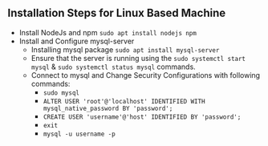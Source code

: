 ## Installation Steps for Linux Based Machine
- Install NodeJs and npm `sudo apt install nodejs npm`
- Install and Configure mysql-server
    - Installing mysql package `sudo apt install mysql-server`
    - Ensure that the server is running using the `sudo systemctl start mysql` & `sudo systemctl status mysql` commands.
    - Connect to mysql and Change Security Configurations with following commands:
        - `sudo mysql`
        - `ALTER USER 'root'@'localhost' IDENTIFIED WITH mysql_native_password BY 'password';`
        - `CREATE USER 'username'@'host' IDENTIFIED BY 'password';`
        - `exit`
        - `mysql -u username -p`
          

